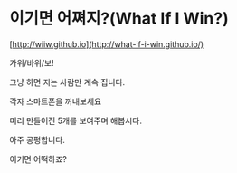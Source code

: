 이기면 어쪄지?(What If I Win?)
===============================

[http://wiiw.github.io](http://what-if-i-win.github.io/)

가위/바위/보!

그냥 하면 지는 사람만 계속 집니다.

각자 스마트폰을 꺼내보세요

미리 만들어진 5개를 보여주며 해봅시다.

아주 공평합니다.

이기면 어떡하죠?
